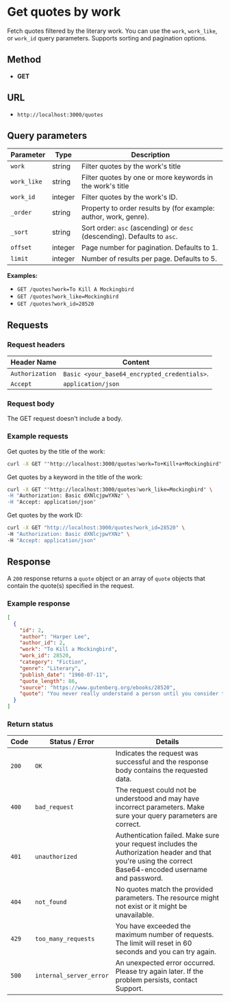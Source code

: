 # Get quotes by work

Fetch quotes filtered by the literary work. You can use the `work`, `work_like`, or `work_id` query parameters. Supports sorting and pagination options.

## Method

- **GET**

## URL

- `http://localhost:3000/quotes`

## Query parameters

| Parameter   | Type    | Description |
|-------------|---------|-------------|
| `work`      | string  | Filter quotes by the work's title |
| `work_like` | string  | Filter quotes by one or more keywords in the work's title |
| `work_id`   | integer | Filter quotes by the work's ID. |
| `_order`      | string  | Property to order results by (for example: author, work, genre). |
| `_sort`       | string  | Sort order: `asc` (ascending) or `desc` (descending). Defaults to `asc`. |
| `offset`      | integer | Page number for pagination. Defaults to 1. |
| `limit`       | integer | Number of results per page. Defaults to 5. |

**Examples:**

- `GET /quotes?work=To Kill A Mockingbird`
- `GET /quotes?work_like=Mockingbird`
- `GET /quotes?work_id=28520`

## Requests

### Request headers

| Header Name      | Content          |
|------------------|------------------|
| `Authorization`  | `Basic <your_base64_encrypted_credentials>`. |
| `Accept`         | `application/json` |

### Request body

The GET request doesn't include a body.

### Example requests

Get quotes by the title of the work:

```bash
curl -X GET ""http://localhost:3000/quotes?work=To+Kill+a+Mockingbird" -H "Authorization: Basic dXNlcjpwYXNz" -H "Accept: application/json"
```

Get quotes by a keyword in the title of the work:

```bash
curl -X GET ""http://localhost:3000/quotes?work_like=Mockingbird" \
-H "Authorization: Basic dXNlcjpwYXNz" \
-H "Accept: application/json"
```

Get quotes by the work ID:

```bash
curl -X GET "http://localhost:3000/quotes?work_id=28520" \
-H "Authorization: Basic dXNlcjpwYXNz" \
-H "Accept: application/json"
```

## Response

A `200` response returns a `quote` object or an array of `quote` objects that contain the quote(s) specified in the request.

### Example response

```json
[
  {
    "id": 2,
    "author": "Harper Lee",
    "author_id": 2,
    "work": "To Kill a Mockingbird",
    "work_id": 28520,
    "category": "Fiction",
    "genre": "Literary",
    "publish_date": "1960-07-11",
    "quote_length": 86,
    "source": "https://www.gutenberg.org/ebooks/28520",
    "quote": "You never really understand a person until you consider things from his point of view."
  }
]
```

### Return status

| Code  | Status / Error | Details |
|-------|----------------|---------|
| `200` | `OK` | Indicates the request was successful and the response body contains the requested data. |
| `400` | `bad_request` | The request could not be understood and may have incorrect parameters. Make sure your query parameters are correct. |
| `401` | `unauthorized` | Authentication failed. Make sure your request includes the Authorization header and that you're using the correct Base64-encoded username and password. |
| `404` | `not_found` | No quotes match the provided parameters. The resource might not exist or it might be unavailable. |
| `429` | `too_many_requests` | You have exceeded the maximum number of requests. The limit will reset in 60 seconds and you can try again. |
| `500` | `internal_server_error`  | An unexpected error occurred. Please try again later. If the problem persists, contact Support.|
